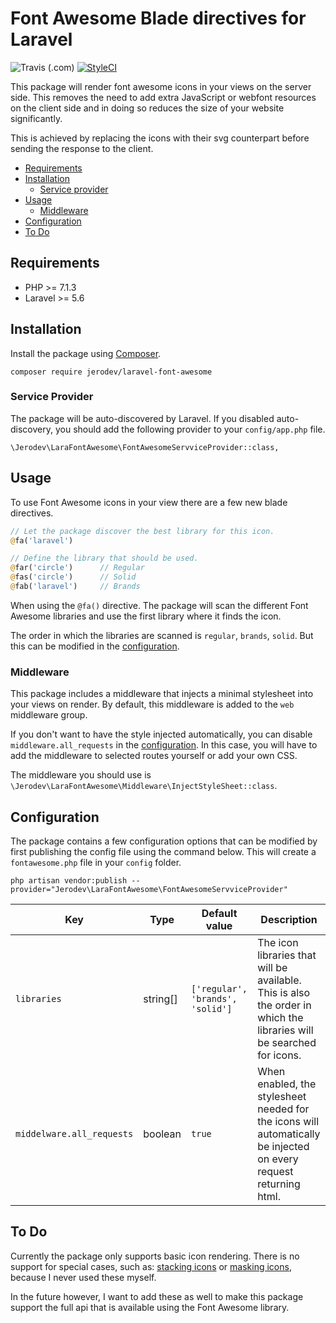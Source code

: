 # Font Awesome Blade directives for Laravel
![Travis (.com)](https://img.shields.io/travis/com/jerodev/laravel-font-awesome.svg?style=flat-square) [![StyleCI](https://github.styleci.io/repos/193088933/shield?branch=master)](https://github.styleci.io/repos/193088933)

This package will render font awesome icons in your views on the server side. This removes the need to add extra JavaScript or webfont resources on the client side and in doing so reduces the size of your website significantly.

This is achieved by replacing the icons with their svg counterpart before sending the response to the client.

- [Requirements](#requirements)
- [Installation](#installation)
  - [Service provider](#service-provider)
- [Usage](#usage)
  - [Middleware](#middleware)
- [Configuration](#configuration)
- [To Do](#to-do)

## Requirements

- PHP >= 7.1.3
- Laravel >= 5.6

## Installation

Install the package using [Composer](https://getcomposer.org/).

    composer require jerodev/laravel-font-awesome
    
### Service Provider

The package will be auto-discovered by Laravel. If you disabled auto-discovery, you should add the following provider to your `config/app.php` file.

    \Jerodev\LaraFontAwesome\FontAwesomeServviceProvider::class,

## Usage

To use Font Awesome icons in your view there are a few new blade directives.

``` php
// Let the package discover the best library for this icon.
@fa('laravel')

// Define the library that should be used.
@far('circle')      // Regular
@fas('circle')      // Solid
@fab('laravel')     // Brands
```

When using the `@fa()` directive. The package will scan the different Font Awesome libraries and use the first library where it finds the icon.

The order in which the libraries are scanned is `regular`, `brands`, `solid`. But this can be modified in the [configuration](#configuration).

### Middleware

This package includes a middleware that injects a minimal stylesheet into your views on render. By default, this middleware is added to the `web` middleware group. 

If you don't want to have the style injected automatically, you can disable `middleware.all_requests` in the [configuration](#configuration). In this case, you will have to add the middleware to selected routes yourself or add your own CSS.

The middleware you should use is `\Jerodev\LaraFontAwesome\Middleware\InjectStyleSheet::class`.


## Configuration

The package contains a few configuration options that can be modified by first publishing the config file using the command below. This will create a `fontawesome.php` file in your `config` folder.

    php artisan vendor:publish --provider="Jerodev\LaraFontAwesome\FontAwesomeServviceProvider"
    
| Key  | Type | Default value | Description |
| --- | --- | --- | --- |
| `libraries` | string[]  | `['regular', 'brands', 'solid']` | The icon libraries that will be available. This is also the order in which the libraries will be searched for icons. |
| `middelware.all_requests` | boolean  | `true` | When enabled, the stylesheet needed for the icons will automatically be injected on every request returning html. |

## To Do

Currently the package only supports basic icon rendering. There is no support for special cases, such as: [stacking icons](https://fontawesome.com/how-to-use/on-the-web/styling/stacking-icons) or [masking icons](https://fontawesome.com/how-to-use/on-the-web/styling/masking), because I never used these myself.

In the future however, I want to add these as well to make this package support the full api that is available using the Font Awesome library.